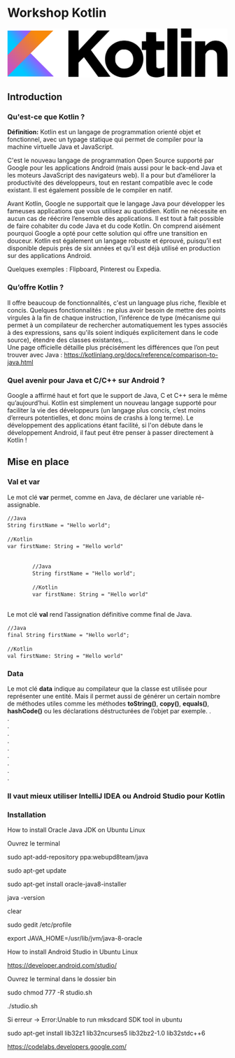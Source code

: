 # Workshop Kotlin

![Logo Laravel](kotlin.png)

## Introduction
### Qu'est-ce que Kotlin ?

__**Définition:**__ Kotlin est un langage de programmation orienté objet et fonctionnel, avec un typage statique qui permet de compiler pour la machine virtuelle Java et JavaScript.  
  
C'est le nouveau langage de programmation Open Source supporté par Google pour les applications Android (mais aussi pour le back-end Java et les moteurs JavaScript des navigateurs web). Il a pour but d’améliorer la productivité des développeurs, tout en restant compatible avec le code existant. Il est également possible de le compiler en natif.

Avant Kotlin, Google ne supportait que le langage Java pour développer les fameuses applications que vous utilisez au quotidien. Kotlin ne nécessite en aucun cas de réécrire l’ensemble des applications. Il est tout à fait possible de faire cohabiter du code Java et du code Kotlin. On comprend aisément pourquoi Google a opté pour cette solution qui offre une transition en douceur. Kotlin est également un langage robuste et éprouvé, puisqu’il est disponible depuis près de six années et qu’il est déjà utilisé en production sur des applications Android.

Quelques exemples : Flipboard, Pinterest ou Expedia.

### Qu’offre Kotlin ?

Il offre beaucoup de fonctionnalités, c'est un language plus riche, flexible et concis. 
Quelques fonctionnalités : ne plus avoir besoin de mettre des points virgules à la fin de chaque instruction, l’inférence de type (mécanisme qui permet à un compilateur de rechercher automatiquement les types associés à des expressions, sans qu'ils soient indiqués explicitement dans le code source), étendre des classes existantes,…  
Une page officielle détaille plus précisément les différences que l’on peut trouver avec Java : https://kotlinlang.org/docs/reference/comparison-to-java.html

### Quel avenir pour Java et C/C++ sur Android ?

Google a affirmé haut et fort que le support de Java, C et C++ sera le même qu’aujourd’hui. Kotlin est simplement un nouveau langage supporté pour faciliter la vie des développeurs (un langage plus concis, c’est moins d’erreurs potentielles, et donc moins de crashs à long terme). Le développement des applications étant facilité, si l'on débute dans le développement Android, il faut peut être penser à passer directement à Kotlin !
  
## Mise en place
### Val et var

 Le mot clé **var** permet, comme en Java, de déclarer une variable ré-assignable.
```console
//Java
String firstName = "Hello world";

//Kotlin
var firstName: String = "Hello world"
```
<pre>
    <code>
        //Java
        String firstName = "Hello world";

        //Kotlin
        var firstName: String = "Hello world"
    </code>
</pre>

Le mot clé **val** rend l’assignation définitive comme final de Java.
```shell
//Java
final String firstName = "Hello world";

//Kotlin
val firstName: String = "Hello world"
```

### Data

Le mot clé **data** indique au compilateur que la classe est utilisée pour représenter une entité. Mais il permet aussi de générer un certain nombre de méthodes utiles comme les méthodes **toString()**, **copy()**, **equals()**, **hashCode()** ou les déclarations déstructurées de l’objet par exemple.
.  
.  
.  
.  
.  
.  
.  
.  
.  
.  
### Il vaut mieux utiliser IntelliJ IDEA ou Android Studio pour Kotlin
### Installation
How to install Oracle Java JDK on Ubuntu Linux

Ouvrez le terminal

sudo apt-add-repository ppa:webupd8team/java 

sudo apt-get update 

sudo apt-get install oracle-java8-installer

java -version

clear

sudo gedit /etc/profile

export JAVA_HOME=/usr/lib/jvm/java-8-oracle




How to install Android Studio in Ubuntu Linux

https://developer.android.com/studio/

Ouvrez le terminal dans le dossier bin

sudo chmod 777 -R studio.sh

./studio.sh

Si erreur -> Error:Unable to run mksdcard SDK tool in ubuntu 

sudo apt-get install lib32z1 lib32ncurses5 lib32bz2-1.0 lib32stdc++6 


https://codelabs.developers.google.com/


